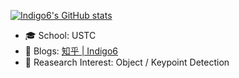 [![Indigo6's GitHub stats](https://github-readme-stats.vercel.app/api?username=Indigo6&count_private=true&show_icons=true&theme=outrun)](https://github.com/anuraghazra/github-readme-stats)

- 🎓 School: USTC
- 📖 Blogs: [知乎 | Indigo6](https://www.zhihu.com/people/Samaritan-53-67)
- 🔭 Reasearch Interest: Object / Keypoint Detection

<!-- - 🔭 I’m currently working on ...
- 🌱 I’m currently learning ...
- 👯 I’m looking to collaborate on ...
- 🤔 I’m looking for help with ...
- 💬 Ask me about ...
- 📫 How to reach me: ...
- 😄 Pronouns: ...
- ⚡ Fun fact: ... -->

